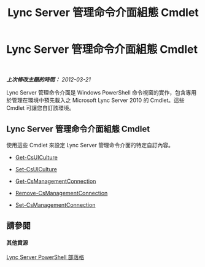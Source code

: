 ﻿---
title: Lync Server 管理命令介面組態 Cmdlet
TOCTitle: Lync Server 管理命令介面組態 Cmdlet
ms:assetid: fffc154b-24ef-457d-9b70-2b7b700f503a
ms:mtpsurl: https://technet.microsoft.com/zh-tw/library/Gg415684(v=OCS.15)
ms:contentKeyID: 49292938
ms.date: 08/24/2015
mtps_version: v=OCS.15
ms.translationtype: HT
---

# Lync Server 管理命令介面組態 Cmdlet

 

_**上次修改主題的時間：** 2012-03-21_

Lync Server 管理命令介面是 Windows PowerShell 命令視窗的實作，包含專用於管理在環境中預先載入之 Microsoft Lync Server 2010 的 Cmdlet。這些 Cmdlet 可讓您自訂該環境。

## Lync Server 管理命令介面組態 Cmdlet

使用這些 Cmdlet 來設定 Lync Server 管理命令介面的特定自訂內容。

  -   
    [Get-CsUICulture](get-csuiculture.md)

  -   
    [Set-CsUICulture](set-csuiculture.md)

  -   
    [Get-CsManagementConnection](get-csmanagementconnection.md)

  -   
    [Remove-CsManagementConnection](remove-csmanagementconnection.md)

  -   
    [Set-CsManagementConnection](set-csmanagementconnection.md)

## 請參閱

#### 其他資源

[Lync Server PowerShell 部落格](http://go.microsoft.com/fwlink/?linkid=203150%26clcid=0x404)

